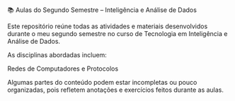 📚 Aulas do Segundo Semestre – Inteligência e Análise de Dados

Este repositório reúne todas as atividades e materiais desenvolvidos durante o meu segundo semestre no curso de Tecnologia em Inteligência e Análise de Dados.

As disciplinas abordadas incluem:

Redes de Computadores e Protocolos

Algumas partes do conteúdo podem estar incompletas ou pouco organizadas, pois refletem anotações e exercícios feitos durante as aulas.
